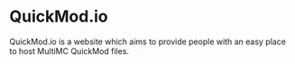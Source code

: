 # QuickMod.io

QuickMod.io is a website which aims to provide people with an easy place to host MultiMC QuickMod files.

